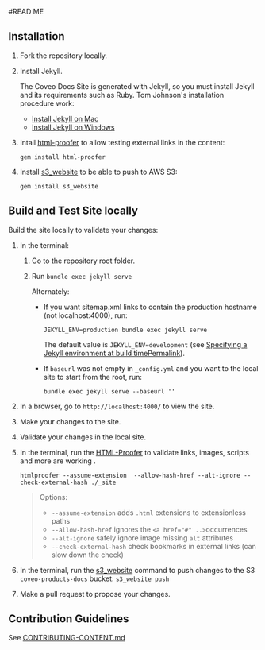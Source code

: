 #READ ME

## Installation
1. Fork the repository locally. 
1. Install Jekyll.
   
   The Coveo Docs Site is generated with Jekyll, so you must install Jekyll and its requirements such as Ruby. 
   Tom Johnson's installation procedure work: 
   - [Install Jekyll on Mac](http://idratherbewriting.com/documentation-theme-jekyll/mydoc_install_jekyll_on_mac.html)
   - [Install Jekyll on Windows](http://idratherbewriting.com/documentation-theme-jekyll/mydoc_install_jekyll_on_windows.html)
1. Intall [html-proofer](https://github.com/gjtorikian/html-proofer) to allow testing external links in the content: 

   `gem install html-proofer`
   
1. Install [s3_website](https://github.com/laurilehmijoki/s3_website) to be able to push to AWS S3:
   
   `gem install s3_website`

## Build and Test Site locally

Build the site locally to validate your changes:
1. In the terminal: 
   1. Go to the repository root folder. 
   1. Run ```bundle exec jekyll serve```
   
      Alternately:
      - If you want sitemap.xml links to contain the production hostname (not localhost:4000), run:
      
        ```JEKYLL_ENV=production bundle exec jekyll serve```
        
        The default value is `JEKYLL_ENV=development` (see [Specifying a Jekyll environment at build timePermalink](https://jekyllrb.com/docs/configuration/#specifying-a-jekyll-environment-at-build-time)). 
        
      - If `baseurl` was not empty in `_config.yml` and you want to the local site to start from the root, run: 
       
        ```bundle exec jekyll serve --baseurl ''```
         
1. In a browser, go to `http://localhost:4000/` to view the site. 
1. Make your changes to the site. 
1. Validate your changes in the local site.
1. In the terminal, run the [HTML-Proofer](https://github.com/gjtorikian/html-proofer#whats-tested) to validate links, images, scripts and more are working .

   ```htmlproofer --assume-extension  --allow-hash-href --alt-ignore --check-external-hash ./_site```
   
   > Options:
   > - `--assume-extension` adds `.html` extensions to extensionless paths
   > - `--allow-hash-href` ignores the `<a href="#" ..>`occurrences
   > - `--alt-ignore` safely ignore image missing `alt` attributes
   > - `--check-external-hash` check bookmarks in  external links (can slow down the check)
1. In the terminal, run the [s3_website](https://github.com/laurilehmijoki/s3_website) command to push changes to the S3 `coveo-products-docs` bucket:
   `s3_website push`
1. Make a pull request to propose your changes. 

## Contribution Guidelines

See [CONTRIBUTING-CONTENT.md](CONTRIBUTING-CONTENT.md)

